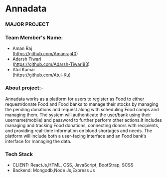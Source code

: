 # Annadata

### MAJOR PROJECT 

### Team Member's Name:

- Aman Raj\
(https://github.com/Amanraj40)
- Adarsh Tiwari\
(https://github.com/Adarsh-Tiwari83)
- Atul Kumar\
(https://github.com/Atul-Ku)


### About project:-
Annadata works as a platform for users to register as Food to either request/donate Food and Food banks to manage their stocks by managing the pending donations and request along with scheduling Food camps and managing them. The system will authenticate the user/bank using their username(mobile) and password to further perform other actions.It includes managing and tracking Food donations, connecting donors with recipients, and providing real-time information on blood shortages and needs. The platform will include both a user-facing interface and an Food bank’s interface for managing the data.


### Tech Stack
* CLIENT:  ReactJs,HTML, CSS, JavaScript, BootStrap, SCSS
* Backend: Mongodb,Node Js,Express Js
